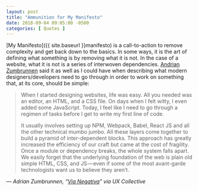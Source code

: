 ```yaml
---
layout: post
title: "Ammunition for My Manifesto"
date: 2018-09-04 09:05:00 -0500
categories: [ Quotes ]
---
```


[My Manifesto]({{ site.baseurl }}manifesto) is a call-to-action to remove complexity and get back down to the basics. In some ways, it is the art of defining what something is by removing what it is not. In the case of a website, what it is not is a series of interwoven dependencies. [Andrian Zumbrunnen](//uxdesign.cc/@azumbrunnen?source=post_header_lockup) said it as well as I could have when describing what modern designers/developers need to go through in order to work on something that, at its core, should be simple: 

> When I started designing websites, life was easy. All you needed was an editor, an HTML, and a CSS file. On days when I felt witty, I even added some JavaScript. Today, I feel like I need to go through a regimen of tasks before I get to write my first line of code.  
>  
> It usually involves setting up NPM, Webpack, Babel, React JS and all the other technical mumbo jumbo. All these layers come together to build a pyramid of inter-dependent blocks. This approach has greatly increased the efficiency of our craft but came at the cost of fragility. Once a module or dependency breaks, the whole system falls apart. We easily forget that the underlying foundation of the web is plain old simple HTML, CSS, and JS — even if some of the most avant-garde technologists want us to believe they aren’t. 

— <cite>Adrian Zumbrunnen, “[Via Negativa](//uxdesign.cc/via-negativa-4bb536f235d5)” via UX Collective</cite>
